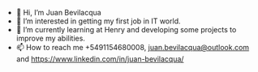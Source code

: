 - 👋 Hi, I’m Juan Bevilacqua
- 👀 I’m interested in getting my first job in IT world.
- 🌱 I’m currently learning at Henry and developing some projects to improve my abilities.
- 📫 How to reach me +5491154680008, juan.bevilacqua@outlook.com and https://www.linkedin.com/in/juan-bevilacqua/
